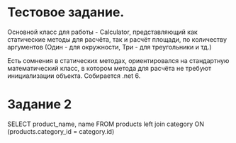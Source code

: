 # Тестовое задание. 
Основной класс для работы - Calculator, представляющий как статические методы для расчёта, так и расчёт площади, по количеству аргументов (Один - для окружности, Три - для треугольники и тд.)

Есть сомнения в статических методах, ориентировался на стандартную математический класс, в котором метода для расчёта не требуют инициализации объекта. 
Собирается .net 6. 

# Задание 2
SELECT product_name, name 
FROM products 
left join category ON (products.category_id = category.id)
